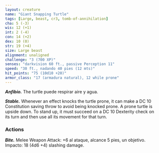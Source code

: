 ```yaml
---
layout: creature
name: "Giant Snapping Turtle"
tags: [Large, beast, cr3, tomb-of-annihilation]
cha: 5 (-3)
wis: 12 (+1)
int: 2 (-4)
con: 14 (+2)
dex: 10 (0)
str: 19 (+4)
size: Large beast
alignment: unaligned
challenge: "3 (700 XP)"
senses: "darkvision 60 ft., passive Perception 11"
speed: "30 ft., nadando 40 pies (12 mts)"
hit_points: "75 (10d10 +20)"
armor_class: "17 (armadura natural), 12 while prone"
---
```


***Anfibio.*** The turtle puede respirar aire y agua.

***Stable.*** Whenever an effect knocks the turtle prone, it can make a DC 10 Constitution saving throw to avoid being knocked prone. A prone turtle is upside down. To stand up, it must succeed on a DC 10 Dexterity check on its turn and then use all its movement for that turn.

### Actions

***Bite.*** Melee Weapon Attack: +6 al ataque, alcance 5 pies, un objetivo. Impacto: 18 (4d6 +4) slashing damage.